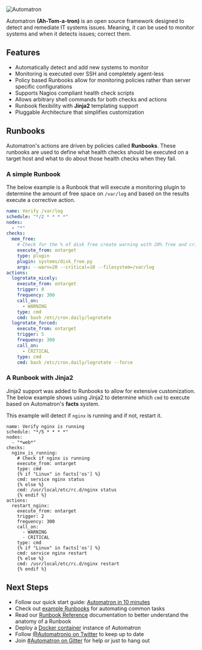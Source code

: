 ![Automatron](https://raw.githubusercontent.com/madflojo/automatron/master/docs/img/logo_huge.png)

Automatron **(Ah-Tom-a-tron)** is an open source framework designed to detect and remediate IT systems issues. Meaning, it can be used to monitor systems and when it detects issues; correct them.

## Features

* Automatically detect and add new systems to monitor
* Monitoring is executed over SSH and completely agent-less
* Policy based Runbooks allow for monitoring policies rather than server specific configurations
* Supports Nagios compliant health check scripts
* Allows arbitrary shell commands for both checks and actions
* Runbook flexibility with **Jinja2** templating support
* Pluggable Architecture that simplifies customization

## Runbooks

Automatron's actions are driven by policies called **Runbooks**. These runbooks are used to define what health checks should be executed on a target host and what to do about those health checks when they fail.

### A simple Runbook

The below example is a Runbook that will execute a monitoring plugin to determine the amount of free space on `/var/log` and based on the results execute a corrective action.

```yaml
name: Verify /var/log
schedule: "*/2 * * * *"
nodes:
  - "*"
checks:
  mem_free:
    # Check for the % of disk free create warning with 20% free and critical for 10% free
    execute_from: ontarget
    type: plugin
    plugin: systems/disk_free.py
    args: --warn=20 --critical=10 --filesystem=/var/log
actions:
  logrotate_nicely:
    execute_from: ontarget
    trigger: 0
    frequency: 300
    call_on:
      - WARNING
    type: cmd
    cmd: bash /etc/cron.daily/logrotate
  logrotate_forced:
    execute_from: ontarget
    trigger: 5
    frequency: 300
    call_on:
      - CRITICAL
    type: cmd
    cmd: bash /etc/cron.daily/logrotate --force
```

### A Runbook with Jinja2

Jinja2 support was added to Runbooks to allow for extensive customization. The below example shows using Jinja2 to determine which `cmd` to execute based on Automatron's **facts** system.

This example will detect if `nginx` is running and if not, restart it.

```yaml+jinja
name: Verify nginx is running
schedule: "*/5 * * * *"
nodes:
  - "*web*"
checks:
  nginx_is_running:
    # Check if nginx is running
    execute_from: ontarget
    type: cmd
    {% if "Linux" in facts['os'] %}
    cmd: service nginx status
    {% else %}
    cmd: /usr/local/etc/rc.d/nginx status
    {% endif %}
actions:
  restart_nginx:
    execute_from: ontarget
    trigger: 2
    frequency: 300
    call_on:
      - WARNING
      - CRITICAL
    type: cmd
    {% if "Linux" in facts['os'] %}
    cmd: service nginx restart
    {% else %}
    cmd: /usr/local/etc/rc.d/nginx restart
    {% endif %}
```

## Next Steps

* Follow our quick start guide: [Automatron in 10 minutes](automatron-in-10-minutes)
* Check out [example Runbooks](https://github.com/madflojo/automatron/tree/master/config/runbooks/examples) for automating common tasks
* Read our [Runbook Reference](Runbooks) documentation to better understand the anatomy of a Runbook
* Deploy a [Docker container](https://hub.docker.com/r/madflojo/automatron/) instance of Automatron
* Follow [@Automatronio on Twitter](https://twitter.com/automatronio) to keep up to date
* Join [#Automatron on Gitter](https://gitter.im/madflojo/automatron) for help or just to hang out
